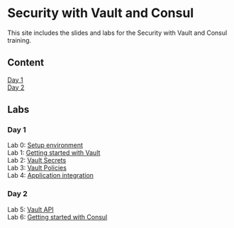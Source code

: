 # Security with Vault and Consul 

This site includes the slides and labs for the Security with Vault and Consul training.

## Content
[Day 1](https://www.dropbox.com/s/kb11uakft55dkij/Security%20with%20Vault%20and%20Consul%20day%201.pdf?dl=0)   
[Day 2](https://www.dropbox.com/s/bokwej013oy1w33/Security%20with%20Vault%20and%20Consul%20day%202.pdf?dl=0)   

## Labs
### Day 1   
Lab 0: [Setup environment](labs/setup/)   
Lab 1: [Getting started with Vault](labs/install-vault-compose)   
Lab 2: [Vault Secrets](labs/compose-secrets)   
Lab 3: [Vault Policies](labs/compose-policies)   
Lab 4: [Application integration](labs/vault-node-app)   

### Day 2   
Lab 5: [Vault API](labs/vault-rest-api/)   
Lab 6: [Getting started with Consul](labs/install-consul/)   
